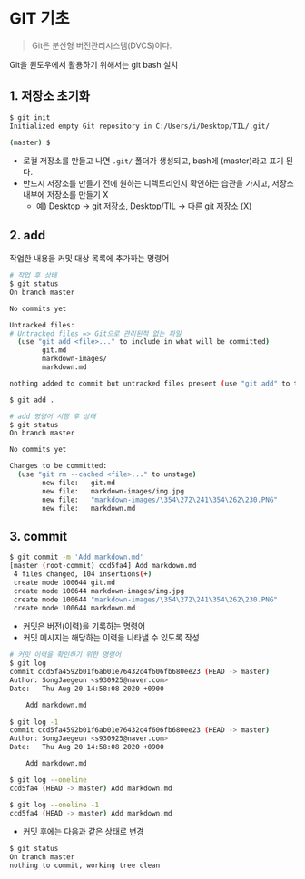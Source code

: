 # GIT 기초

> Git은 분산형 버전관리시스템(DVCS)이다.

Git을 윈도우에서 활용하기 위해서는 git bash 설치

## 1. 저장소 초기화

```bash
$ git init
Initialized empty Git repository in C:/Users/i/Desktop/TIL/.git/

(master) $
```

- 로컬 저장소를 만들고 나면 `.git/` 폴더가 생성되고, bash에 (master)라고 표기 된다.
- 반드시 저장소를 만들기 전에 원하는 디렉토리인지 확인하는 습관을 가지고, 저장소 내부에 저장소를 만들기 X
  - 예) Desktop -> git 저장소, Desktop/TIL -> 다른 git 저장소 (X)

## 2. add

작업한 내용을 커밋 대상 목록에 추가하는 명령어

```bash
# 작업 후 상태
$ git status
On branch master

No commits yet

Untracked files:
# Untracked files => Git으로 관리된적 없는 파일
  (use "git add <file>..." to include in what will be committed)
        git.md
        markdown-images/
        markdown.md

nothing added to commit but untracked files present (use "git add" to track)
```

```bash
$ git add .
```

```bash
# add 명령어 시행 후 상태
$ git status
On branch master

No commits yet

Changes to be committed:
  (use "git rm --cached <file>..." to unstage)
        new file:   git.md
        new file:   markdown-images/img.jpg
        new file:   "markdown-images/\354\272\241\354\262\230.PNG"
        new file:   markdown.md
```

## 3. commit

```bash
$ git commit -m 'Add markdown.md'
[master (root-commit) ccd5fa4] Add markdown.md
 4 files changed, 104 insertions(+)
 create mode 100644 git.md
 create mode 100644 markdown-images/img.jpg
 create mode 100644 "markdown-images/\354\272\241\354\262\230.PNG"
 create mode 100644 markdown.md
```

- 커밋은 버전(이력)을 기록하는 명령어
- 커밋 메시지는 해당하는 이력을 나타낼 수 있도록 작성

```bash
# 커밋 이력을 확인하기 위한 명령어
$ git log
commit ccd5fa4592b01f6ab01e76432c4f606fb680ee23 (HEAD -> master)
Author: SongJaegeun <s930925@naver.com>
Date:   Thu Aug 20 14:58:08 2020 +0900

    Add markdown.md
    
$ git log -1
commit ccd5fa4592b01f6ab01e76432c4f606fb680ee23 (HEAD -> master)
Author: SongJaegeun <s930925@naver.com>
Date:   Thu Aug 20 14:58:08 2020 +0900

    Add markdown.md

$ git log --oneline
ccd5fa4 (HEAD -> master) Add markdown.md

$ git log --oneline -1
ccd5fa4 (HEAD -> master) Add markdown.md

```

- 커밋 후에는 다음과 같은 상태로 변경

```bash
$ git status
On branch master
nothing to commit, working tree clean
```







